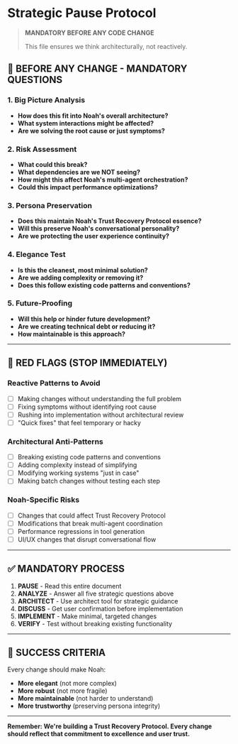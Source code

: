 # Strategic Pause Protocol

> **MANDATORY BEFORE ANY CODE CHANGE**
> 
> This file ensures we think architecturally, not reactively.

## 🛑 BEFORE ANY CHANGE - MANDATORY QUESTIONS

### **1. Big Picture Analysis**
- **How does this fit into Noah's overall architecture?**
- **What system interactions might be affected?**
- **Are we solving the root cause or just symptoms?**

### **2. Risk Assessment**
- **What could this break?**
- **What dependencies are we NOT seeing?**
- **How might this affect Noah's multi-agent orchestration?**
- **Could this impact performance optimizations?**

### **3. Persona Preservation**
- **Does this maintain Noah's Trust Recovery Protocol essence?**
- **Will this preserve Noah's conversational personality?**
- **Are we protecting the user experience continuity?**

### **4. Elegance Test**
- **Is this the cleanest, most minimal solution?**
- **Are we adding complexity or removing it?**
- **Does this follow existing code patterns and conventions?**

### **5. Future-Proofing**
- **Will this help or hinder future development?**
- **Are we creating technical debt or reducing it?**
- **How maintainable is this approach?**

---

## 🚨 RED FLAGS (STOP IMMEDIATELY)

### **Reactive Patterns to Avoid**
- [ ] Making changes without understanding the full problem
- [ ] Fixing symptoms without identifying root cause
- [ ] Rushing into implementation without architectural review
- [ ] "Quick fixes" that feel temporary or hacky

### **Architectural Anti-Patterns**
- [ ] Breaking existing code patterns and conventions
- [ ] Adding complexity instead of simplifying
- [ ] Modifying working systems "just in case"
- [ ] Making batch changes without testing each step

### **Noah-Specific Risks**
- [ ] Changes that could affect Trust Recovery Protocol
- [ ] Modifications that break multi-agent coordination
- [ ] Performance regressions in tool generation
- [ ] UI/UX changes that disrupt conversational flow

---

## ✅ MANDATORY PROCESS

1. **PAUSE** - Read this entire document
2. **ANALYZE** - Answer all five strategic questions above  
3. **ARCHITECT** - Use architect tool for strategic guidance
4. **DISCUSS** - Get user confirmation before implementation
5. **IMPLEMENT** - Make minimal, targeted changes
6. **VERIFY** - Test without breaking existing functionality

---

## 🎯 SUCCESS CRITERIA

Every change should make Noah:
- **More elegant** (not more complex)
- **More robust** (not more fragile)  
- **More maintainable** (not harder to understand)
- **More trustworthy** (preserving persona integrity)

---

**Remember: We're building a Trust Recovery Protocol. Every change should reflect that commitment to excellence and user trust.**